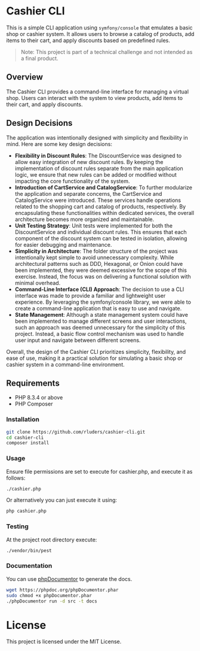# Cashier CLI

This is a simple CLI application using `symfony/console` that emulates a basic shop or cashier system. It allows users to browse a catalog of products, add items to their cart, and apply discounts based on predefined rules.

> Note: This project is part of a technical challenge and not intended as a final product.

## Overview

The Cashier CLI provides a command-line interface for managing a virtual shop. Users can interact with the system to view products, add items to their cart, and apply discounts.

## Design Decisions

The application was intentionally designed with simplicity and flexibility in mind. Here are some key design decisions:

- **Flexibility in Discount Rules**: The DiscountService was designed to allow easy integration of new discount rules. By keeping the implementation of discount rules separate from the main application logic, we ensure that new rules can be added or modified without impacting the core functionality of the system.
- **Introduction of CartService and CatalogService**: To further modularize the application and separate concerns, the CartService and CatalogService were introduced. These services handle operations related to the shopping cart and catalog of products, respectively. By encapsulating these functionalities within dedicated services, the overall architecture becomes more organized and maintainable.
- **Unit Testing Strategy**: Unit tests were implemented for both the DiscountService and individual discount rules. This ensures that each component of the discount system can be tested in isolation, allowing for easier debugging and maintenance.
- **Simplicity in Architecture**: The folder structure of the project was intentionally kept simple to avoid unnecessary complexity. While architectural patterns such as DDD, Hexagonal, or Onion could have been implemented, they were deemed excessive for the scope of this exercise. Instead, the focus was on delivering a functional solution with minimal overhead.
- **Command-Line Interface (CLI) Approach**: The decision to use a CLI interface was made to provide a familiar and lightweight user experience. By leveraging the symfony/console library, we were able to create a command-line application that is easy to use and navigate.
- **State Management**: Although a state management system could have been implemented to manage different screens and user interactions, such an approach was deemed unnecessary for the simplicity of this project. Instead, a basic flow control mechanism was used to handle user input and navigate between different screens.

Overall, the design of the Cashier CLI prioritizes simplicity, flexibility, and ease of use, making it a practical solution for simulating a basic shop or cashier system in a command-line environment.

## Requirements

- PHP 8.3.4 or above
- PHP Composer

### Installation

```sh
git clone https://github.com/rluders/cashier-cli.git
cd cashier-cli
composer install
```

### Usage

Ensure file permissions are set to execute for cashier.php, and execute it as follows:
```sh
./cashier.php
```

Or alternatively you can just execute it using:
```sh
php cashier.php
```

### Testing

At the project root directory execute:
```sh
./vendor/bin/pest
```

### Documentation

You can use [phpDocumentor](https://docs.phpdoc.org/3.0/) to generate the docs. 

```sh
wget https://phpdoc.org/phpDocumentor.phar
sudo chmod +x phpDocumentor.phar
./phpDocumentor run -d src -t docs
```

# License

This project is licensed under the MIT License.
